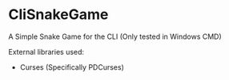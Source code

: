 # CliSnakeGame
 A Simple Snake Game for the CLI (Only tested in Windows CMD)

External libraries used:
 - Curses (Specifically PDCurses)
